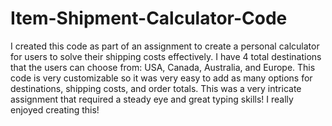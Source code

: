 # Item-Shipment-Calculator-Code

I created this code as part of an assignment to create a personal calculator for users to solve their shipping costs effectively. I have 4 total destinations that the users can choose from: USA, Canada, Australia, and Europe. This code is very customizable so it was very easy to add as many options for destinations, shipping costs, and order totals. This was a very intricate assignment that required a steady eye and great typing skills! I really enjoyed creating this!
